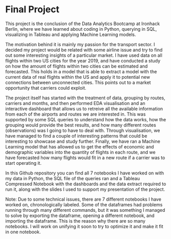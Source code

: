 # Final Project

This project is the conclusion of the Data Analytics Bootcamp at Ironhack Berlin, where we have learned about coding in Python, querying in SQL, visualizing in Tableau and applying Machine Learning models.

The motivation behind it is mainly my passion for the transport sector. I decided my project would be related with some airline issue and try to find out some interesting insights of a particular market. I have used data on all flights within two US cities for the year 2019, and have conducted a study on how the amount of flights within two cities can be estimated and forecasted. This holds in a model that is able to extract a model with the current data of real flights within the US and apply it to potential new connections between unconnected cities. This points out to a market opportunity that carriers could exploit.

The project itself has started with the treatment of data, grouping by routes, carriers and months, and then performed EDA visualisation and an interactive dashboard that allows us to retreive all the available information from each of the airports and routes we are interested in. This was supported by some SQL queries to understand how the data works, how the grouping would provide the best results, and how many different routes (observations) was I going to have to deal with. Through visualisation, we have managed to find a couple of interesting patterns that could be interesting to showcase and study further. Finally, we have ran a Machine Learning model that has allowed us to get the effects of economic and demographic variables into the quantity of flights in each route, and we have forecasted how many flights would fit in a new route if a carrier was to start operating it.

In this Github repository you can find all 7 notebooks I have worked on with my data in Python, the SQL file of the queries ran and a Tableau Compressed Notebook with the dashboards and the data extract required to run it, along with the slides I used to support my presentation of the project.

Note: Due to some technical issues, there are 7 different notebooks I have worked on, chronologically labeled. Some of the dataframes had problems running through many different commands, but it was something I managed to solve by exporting the dataframe, opening a different notebook, and importing the dataframe. This is the reason why there are so many notebooks. I will work on unifying it soon to try to optimize it and make it fit in one notebook.
